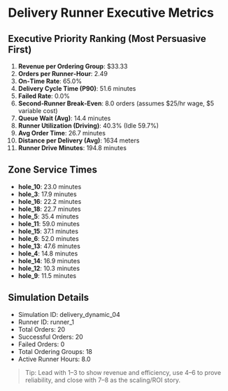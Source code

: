 # Delivery Runner Executive Metrics

## Executive Priority Ranking (Most Persuasive First)
1. **Revenue per Ordering Group**: $33.33
2. **Orders per Runner‑Hour**: 2.49
3. **On‑Time Rate**: 65.0%
4. **Delivery Cycle Time (P90)**: 51.6 minutes
5. **Failed Rate**: 0.0%
6. **Second‑Runner Break‑Even**: 8.0 orders (assumes $25/hr wage, $5 variable cost)
7. **Queue Wait (Avg)**: 14.4 minutes
8. **Runner Utilization (Driving)**: 40.3% (Idle 59.7%)
9. **Avg Order Time**: 26.7 minutes
10. **Distance per Delivery (Avg)**: 1634 meters
11. **Runner Drive Minutes**: 194.8 minutes

## Zone Service Times
- **hole_10**: 23.0 minutes
- **hole_3**: 17.9 minutes
- **hole_16**: 22.2 minutes
- **hole_18**: 22.7 minutes
- **hole_5**: 35.4 minutes
- **hole_11**: 59.0 minutes
- **hole_15**: 37.1 minutes
- **hole_6**: 52.0 minutes
- **hole_13**: 47.6 minutes
- **hole_4**: 14.8 minutes
- **hole_14**: 16.9 minutes
- **hole_12**: 10.3 minutes
- **hole_9**: 11.5 minutes


## Simulation Details
- Simulation ID: delivery_dynamic_04
- Runner ID: runner_1
- Total Orders: 20
- Successful Orders: 20
- Failed Orders: 0
- Total Ordering Groups: 18
- Active Runner Hours: 8.0

> Tip: Lead with 1–3 to show revenue and efficiency, use 4–6 to prove reliability, and close with 7–8 as the scaling/ROI story.
